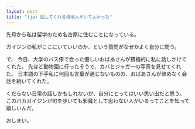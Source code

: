 ```yaml
---
layout: post
title: "(ja) 話してくれる現地人がいてよかった"
---
```


先月から私は留学のため名古屋に住むことになっている。

ガイジンの私がここにいていいのか、という質問がなぜかよく自分に問う。

で、
今日、大学のバス停で会った優しいおばあさんが積極的に私に話しかけてくれた。
先ほど動物園に行ったそうで、カバとジャガーの写真を見せてくれた。
日本語の下手私に何回も言葉が通じないものの、おばあさんが諦めなく会話を続いてくれた。

くだらない日常の話しかもしれないが、自分にとってはいい思い出だと思う。
このバカガイジンが町を歩いても邪魔として思わない人がいるってことを知って嬉しいんだ。

おしまい。